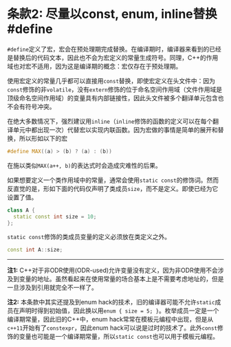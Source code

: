 # 条款2: 尽量以const, enum, inline替换#define

`#define`定义了宏，宏会在预处理期完成替换。在编译期时，编译器来看到的已经是替换后的代码文本，因此也不会为宏定义的常量生成符号。同理，C++的作用域也对宏不适用，因为这是编译期的概念：宏仅存在于预处理期。

使用宏定义的常量几乎都可以直接用`const`替换，即使宏定义在头文件中：因为`const`修饰的非`volatile`，没有`extern`修饰的位于命名空间作用域（文件作用域是顶级命名空间作用域）的变量具有内部链接性，因此头文件被多个翻译单元包含也不会有符号冲突。

在绝大多数情况下，强烈建议用`inline`（`inline`修饰的函数的定义可以在每个翻译单元中都出现一次）代替宏以实现内联函数。因为宏做的事情是简单的展开和替换，所以形如以下的宏

```c++
#define MAX((a) > (b) ? (a) : (b))
```

在施以类似`MAX(a++, b)`的表达式时会造成灾难性的后果。

如果想要定义一个类作用域中的常量，通常会使用`static const`的修饰词。然而反直觉的是，形如下面的代码仅声明了类成员`size`，而不是定义。即使已经为它设置了值。

```c++
class A {
  static const int size = 10;
};
```

`static const`修饰的类成员变量的定义必须放在类定义之外。

```c++
const int A::size;
```

---
**注1:** C++对于非ODR使用(ODR-used)允许变量没有定义，因为非ODR使用不会涉及到变量的地址。虽然看起来在使用常量的场合基本上是不需要考虑地址的，但是一旦涉及到引用就完全不一样了。

**注2:** 本条款中其实还提及到enum hack的技术，旧的编译器可能不允许`static`成员在声明时得到初始值，因此换以用`enum { size = 5; }`。枚举成员一定是一个编译期常量，因此旧的C++中，enum hack常常在模板元编程中出现，但是从`c++11`开始有了`constexpr`，因此enum hack可以说是过时的技术了。此外`const`修饰的变量也可能是一个编译期常量，所以`static const`也可以用于模板元编程。